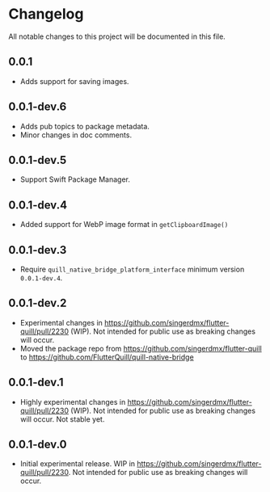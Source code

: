 # Changelog

All notable changes to this project will be documented in this file.

## 0.0.1

- Adds support for saving images.

## 0.0.1-dev.6

- Adds pub topics to package metadata.
- Minor changes in doc comments.

## 0.0.1-dev.5

- Support Swift Package Manager.

## 0.0.1-dev.4

- Added support for WebP image format in `getClipboardImage()`

## 0.0.1-dev.3

- Require `quill_native_bridge_platform_interface` minimum version `0.0.1-dev.4`.

## 0.0.1-dev.2

- Experimental changes in https://github.com/singerdmx/flutter-quill/pull/2230 (WIP). Not intended for public use as breaking changes will occur.
- Moved the package repo from https://github.com/singerdmx/flutter-quill to https://github.com/FlutterQuill/quill-native-bridge

## 0.0.1-dev.1

- Highly experimental changes in https://github.com/singerdmx/flutter-quill/pull/2230 (WIP). Not intended for public use as breaking changes will occur. Not stable yet.

## 0.0.1-dev.0

- Initial experimental release. WIP in https://github.com/singerdmx/flutter-quill/pull/2230. Not intended for public use as breaking changes will occur.